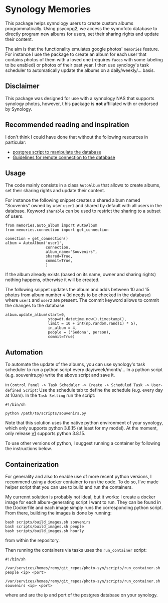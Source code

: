 # Synology Memories

This package helps synnology users to create custom albums programmatically. 
Using psycopg2, we access the synnofoto database to directly program new albums for users, set their sharing rights 
and update their content.

The aim is that the functionality emulates google photos' `memories` feature. For instance I use the package to create 
an album for each user that contains photos of them with a loved one (requires `faces` with some labeling to be enabled)
or photos of their past year. I then use synology's task scheduler to automatically update the albums 
on a daily/weekly/... basis.

## Disclaimer

This package was designed for use with a synnology NAS that supports synology photos, however, t
his package is **not** affiliated with or endorsed by Synology.

## Recommended reading and inspiration

I don't think I could have done that without the following resources in particular:
* [postgres script to manipulate the database](https://community.synology.com/enu/forum/1/post/148949)
* [Guidelines for remote connection to the database](https://community.synology.com/enu/forum/1/post/148949)

## Usage

The code mainly consists in a class `AutoAlbum` that allows to create albums, 
set their sharing rights and update their content. 

For instance the following snippet creates a shared album named "Souvenirs" owned by user 
`user1` and shared by default with all users in the database. Keyword `sharable` can be used to restrict the sharing 
to a subset of users.

```
from memories.auto_album import AutoAlbum
from memories.connection import get_connection

conection = get_connection()
album = AutoAlbum('user1',
                  connection,
                  album_name="Souvenirs",
                  shared=True,
                  commit=True,
                  )
```

If the album already exists (based on its name, owner and sharing rights) nothing happens, otherwise it will be created.
    
The following snippet updates the album and adds between 10 and 15 photos from album number `4` 
(id needs to be checked in the database) where `user1` and `user2` are present.
The commit keyword allows to commit the changes to the database.
```
album.update_album(start=0,
                   stop=dt.datetime.now().timestamp(),
                   limit = 10 + int(np.random.rand(1) * 5),
                   in_album = 4,
                   people = ('Sedona', person),
                   commit=True)
```

## Automation

To automate the update of the albums, you can use synology's task scheduler to run a python script every day/week/month/...
In a python script (e.g. souvenirs.py) write the above script and save it. 

in `Control Panel -> Task Scheduler -> Create -> Scheduled Task -> User-defined Script`:
Use the schedule tab to define the schedule (e.g. every day at 10am). In the `Task Setting` run the script: 

```
#!/bin/sh

python /path/to/scripts/souvenirs.py 
```
Note that this solution uses the native python environment of your synology, which only supports python 3.8.15
(at least for my model). At the moment, only release [v1](https://github.com/herjy11/photo-syn/releases/tag/v1-DS224%2B)
supports python 3.8.15.

To use other versions of python, I suggest running a container by following the instructions below.

## Containerization

For generality and also to enable use of more recent python versions, I recommend using a docker container to run the 
code. To do so, I've made helper script that you can use to build and run the containers.

My currennt solution is probably not ideal, but it works: I create a docker image for each album-generating script 
I want to run. They can be found in the Dockerfile and each image simply runs the corresponding python script. 
From there, building the images is done by running:

```
bash scripts/build_images.sh souvenirs
bash scripts/build_images.sh people
bash scripts/build_images.sh hourly
```
from within the repository.

Then running the containers via tasks uses the `run_container` script:

```
#!/bin/sh

/var/services/homes/remy/git_repos/photo-syn/scripts/run_container.sh people <ip> <port>

/var/services/homes/remy/git_repos/photo-syn/scripts/run_container.sh souvenirs <ip> <port>
```
where <ip> and <port> are the ip and port of the postgres database on your synology.